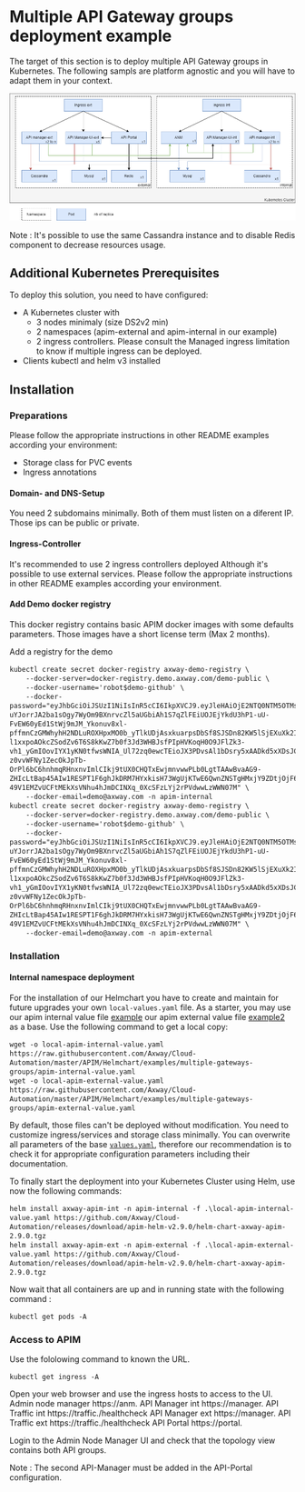 # Multiple API Gateway groups deployment example

The target of this section is to deploy multiple API Gateway groups in Kubernetes.
The following sampls are platform agnostic and you will have to adapt them in your context.

![Multiple API Gateway groups diagram](imgs/multiple-api-gateway-groups-deployment.png)

Note : It's possible to use the same Cassandra instance and to disable Redis component to decrease resources usage.

## Additional Kubernetes Prerequisites

To deploy this solution, you need to have configured:
- A Kubernetes cluster with 
    - 3 nodes minimaly (size DS2v2 min)
    - 2 namespaces (apim-external and apim-internal in our example)
    - 2 ingress controllers. Please consult the Managed ingress limitation to know if multiple ingress can be deployed.
- Clients kubectl and helm v3 installed

## Installation
### Preparations

 Please follow the appropriate instructions in other README examples according your environment:
 - Storage class for PVC events
 - Ingress annotations

#### Domain- and DNS-Setup

You need 2 subdomains minimally. 
Both of them must listen on a diferent IP.
Those ips can be public or private.

#### Ingress-Controller
It's recommended to use 2 ingress controllers deployed Although it's possible to use external services.
Please follow the appropriate instructions in other README examples according your environment.

#### Add Demo docker registry
This docker registry contains basic APIM docker images with some defaults parameters.
Those images have a short license term (Max 2 months).

Add a registry for the demo
```
kubectl create secret docker-registry axway-demo-registry \
    --docker-server=docker-registry.demo.axway.com/demo-public \
    --docker-username='robot$demo-github' \
    --docker-password="eyJhbGciOiJSUzI1NiIsInR5cCI6IkpXVCJ9.eyJleHAiOjE2NTQ0NTM5OTMsImlhdCI6MTY0NjY3Nzk5MywiaXNzIjoiaGFyYm9yLXRva2VuLWRlZmF1bHRJc3N1ZXIiLCJpZCI6NjMsInBpZCI6MTYsImFjY2VzcyI6W3siUmVzb3VyY2UiOiIvcHJvamVjdC8xNi9yZXBvc2l0b3J5IiwiQWN0aW9uIjoicHVsbCIsIkVmZmVjdCI6IiJ9LHsiUmVzb3VyY2UiOiIvcHJvamVjdC8xNi9oZWxtLWNoYXJ0IiwiQWN0aW9uIjoicmVhZCIsIkVmZmVjdCI6IiJ9XX0.CWhcKlWG3Mflkq7M2FAZ0oFgvktpUFduL2fKLARPTapY5Sm9f6nQmL8ql7QZWGq0Zu6kFLnE9bhRZB7lLGYxFYA1Rs4TA7Q3hB6qxfpZcCSOuw2l_VQNY9aoHS_yC1v-uYJorrJA2ba1sOgy7WyOm9BXnrvcZl5aUGbiAh1S7qZlFEiUOJEjYkdU3hP1-uU-FvEW60yEd1StWj9mJM_Ykonuv8xl-pffmnCzGMWhyhH2NDLuROXHpxMO0b_yTlkUDjAsxkuarpsDbSf8SJSDn82KW5lSjEXuXk2IixQClS6MIhvkciKX1zZ1pbQpV09-l1xxpoAOkcZSodZv6T6S8kKwZ7b0f3Jd3WHBJsfPIpHVKoqH0O9JFlZk3-vh1_yGmIOovIYX1yKN0tfwsWNIA_Ul72zq0ewcTEioJX3PDvsAl1bDsry5xAADkd5xXDsJC3CEN4n1xvsdNr0Lk7-z0vvWFNy1ZecOkJpTb-OrPl6bC6hnhmqRHnxnvImlCIkj9tUX0CHQTxEwjmnvwwPLb0LgtTAAwBvaAG9-ZHIcLtBap45AIw1RESPT1F6ghJkDRM7HYxkisH73WgUjKTwE6QwnZNSTgHMxjY9ZDtjOjF6A66y3fK-49V1EMZvUCFtMEkXsVNhu4hJmDCINXq_0XcSFzLYj2rPVdwwLzWWN07M" \
    --docker-email=demo@axway.com -n apim-internal
kubectl create secret docker-registry axway-demo-registry \
    --docker-server=docker-registry.demo.axway.com/demo-public \
    --docker-username='robot$demo-github' \
    --docker-password="eyJhbGciOiJSUzI1NiIsInR5cCI6IkpXVCJ9.eyJleHAiOjE2NTQ0NTM5OTMsImlhdCI6MTY0NjY3Nzk5MywiaXNzIjoiaGFyYm9yLXRva2VuLWRlZmF1bHRJc3N1ZXIiLCJpZCI6NjMsInBpZCI6MTYsImFjY2VzcyI6W3siUmVzb3VyY2UiOiIvcHJvamVjdC8xNi9yZXBvc2l0b3J5IiwiQWN0aW9uIjoicHVsbCIsIkVmZmVjdCI6IiJ9LHsiUmVzb3VyY2UiOiIvcHJvamVjdC8xNi9oZWxtLWNoYXJ0IiwiQWN0aW9uIjoicmVhZCIsIkVmZmVjdCI6IiJ9XX0.CWhcKlWG3Mflkq7M2FAZ0oFgvktpUFduL2fKLARPTapY5Sm9f6nQmL8ql7QZWGq0Zu6kFLnE9bhRZB7lLGYxFYA1Rs4TA7Q3hB6qxfpZcCSOuw2l_VQNY9aoHS_yC1v-uYJorrJA2ba1sOgy7WyOm9BXnrvcZl5aUGbiAh1S7qZlFEiUOJEjYkdU3hP1-uU-FvEW60yEd1StWj9mJM_Ykonuv8xl-pffmnCzGMWhyhH2NDLuROXHpxMO0b_yTlkUDjAsxkuarpsDbSf8SJSDn82KW5lSjEXuXk2IixQClS6MIhvkciKX1zZ1pbQpV09-l1xxpoAOkcZSodZv6T6S8kKwZ7b0f3Jd3WHBJsfPIpHVKoqH0O9JFlZk3-vh1_yGmIOovIYX1yKN0tfwsWNIA_Ul72zq0ewcTEioJX3PDvsAl1bDsry5xAADkd5xXDsJC3CEN4n1xvsdNr0Lk7-z0vvWFNy1ZecOkJpTb-OrPl6bC6hnhmqRHnxnvImlCIkj9tUX0CHQTxEwjmnvwwPLb0LgtTAAwBvaAG9-ZHIcLtBap45AIw1RESPT1F6ghJkDRM7HYxkisH73WgUjKTwE6QwnZNSTgHMxjY9ZDtjOjF6A66y3fK-49V1EMZvUCFtMEkXsVNhu4hJmDCINXq_0XcSFzLYj2rPVdwwLzWWN07M" \
    --docker-email=demo@axway.com -n apim-external
```

### Installation
#### Internal namespace deployment
For the installation of our Helmchart you have to create and maintain for future upgrades your own `local-values.yaml` file. As a starter, you may use our apim internal value file [example](apim-internal-value.yaml) our apim external value file [example2](apim-external-value.yaml) as a base. Use the following command to get a local copy:  

```
wget -o local-apim-internal-value.yaml https://raw.githubusercontent.com/Axway/Cloud-Automation/master/APIM/Helmchart/examples/multiple-gateways-groups/apim-internal-value.yaml
wget -o local-apim-external-value.yaml https://raw.githubusercontent.com/Axway/Cloud-Automation/master/APIM/Helmchart/examples/multiple-gateways-groups/apim-external-value.yaml
```

By default, those files can't be deployed without modification. You need to customize ingress/services and storage class minimally.
You can overwrite all parameters of the base [`values.yaml`](../../values.yaml), therefore our recommendation is to check it for appropriate configuration parameters including their documentation.

To finally start the deployment into your Kubernetes Cluster using Helm, use now the following commands:
```
helm install axway-apim-int -n apim-internal -f .\local-apim-internal-value.yaml https://github.com/Axway/Cloud-Automation/releases/download/apim-helm-v2.9.0/helm-chart-axway-apim-2.9.0.tgz
helm install axway-apim-ext -n apim-external -f .\local-apim-external-value.yaml https://github.com/Axway/Cloud-Automation/releases/download/apim-helm-v2.9.0/helm-chart-axway-apim-2.9.0.tgz
```

Now wait that all containers are up and in running state with the following command : 
```
kubectl get pods -A
```

### Access to APIM
Use the fololowing command to known the URL. 
```
kubectl get ingress -A
```

Open your web browser and use the ingress hosts to access to the UI.
Admin node manager https://anm.<domainname1>
API Manager int https://manager.<domainname1>
API Traffic int https://traffic.<domainname1>/healthcheck
API Manager ext https://manager.<domainname2>
API Traffic ext https://traffic.<domainname2>/healthcheck
API Portal https://portal.<domainname2>


Login to the Admin Node Manager UI and check that the topology view contains both API groups.

Note : The second API-Manager must be added in the API-Portal configuration.